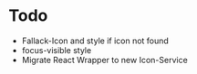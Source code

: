 # Todo

- Fallack-Icon and style if icon not found
- focus-visible style
- Migrate React Wrapper to new Icon-Service
